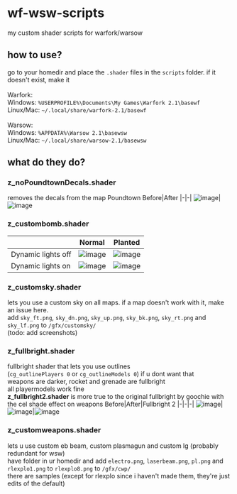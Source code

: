 # wf-wsw-scripts
my custom shader scripts for warfork/warsow

## how to use?
go to your homedir and place the `.shader` files in the `scripts` folder. if it doesn't exist, make it<br /><br />
Warfork:  
Windows: `%USERPROFILE%\Documents\My Games\Warfork 2.1\basewf`  
Linux/Mac: `~/.local/share/warfork-2.1/basewf`<br /><br />
Warsow:  
Windows: `%APPDATA%\Warsow 2.1\basewsw`  
Linux/Mac: `~/.local/share/warsow-2.1/basewsw`  


## what do they do?
### z_noPoundtownDecals.shader 
removes the decals from the map Poundtown
Before|After
|-|-|
![image](https://github.com/user-attachments/assets/fd315f91-08b4-41f7-a31a-b484e1047ac0)|![image](https://github.com/user-attachments/assets/9a0ebae0-2152-47ce-a37e-85566dabded0)

### z_custombomb.shader
| |Normal|Planted|
|-|-|-|
|Dynamic lights off|![image](https://github.com/user-attachments/assets/51305f7f-5585-44e1-8e4f-43e501534043)|![image](https://github.com/user-attachments/assets/edcf7c31-b19e-4125-bfb7-6c1d687c7bd9)|
|Dynamic lights on |![image](https://github.com/user-attachments/assets/c4d6c956-1ec9-4d59-98ef-7a3104ab2f4c)|![image](https://github.com/user-attachments/assets/2f929e9b-6ad9-4190-9491-2cb622dcf895)|

### z_customsky.shader
lets you use a custom sky on all maps. if a map doesn't work with it, make an issue here.  
add `sky_ft.png`, `sky_dn.png`, `sky_up.png`, `sky_bk.png`, `sky_rt.png` and `sky_lf.png` to `/gfx/customsky/`  
(todo: add screenshots)

### z_fullbright.shader
fullbright shader that lets you use outlines  
(`cg_outlinePlayers 0` or `cg_outlineModels 0`) if u dont want that  
weapons are darker, rocket and grenade are fullbright  
all playermodels work fine  
__z_fullbright2.shader__ is more true to the original fullbright by goochie with the cel shade effect on weapons
Before|After|Fullbright 2
|-|-|-|
![image](https://github.com/user-attachments/assets/4beb38ab-8547-4be7-84c6-cd7013da9ec0)|![image](https://github.com/user-attachments/assets/24beae1f-fd76-4ba2-892f-f6113d2ed85b)|![image](https://github.com/user-attachments/assets/0b97c533-4dde-4ef0-94f9-13323ee2fb6e)

### z_customweapons.shader
lets u use custom eb beam, custom plasmagun and custom lg (probably redundant for wsw)  
have folder in ur homedir and add `electro.png`, `laserbeam.png`, `pl.png` and `rlexplo1.png` to `rlexplo8.png` to `/gfx/cwp/`  
there are samples (except for rlexplo since i haven't made them, they're just edits of the default)  
